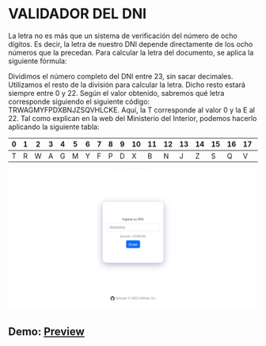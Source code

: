# VALIDADOR DEL DNI

La letra no es más que un sistema de verificación del número de ocho dígitos. Es decir, la letra de nuestro DNI depende directamente de los ocho números que la precedan. Para calcular la letra del documento, se aplica la siguiente fórmula:

Dividimos el número completo del DNI entre 23, sin sacar decimales.
Utilizamos el resto de la división para calcular la letra. Dicho resto estará siempre entre 0 y 22.
Según el valor obtenido, sabremos qué letra corresponde siguiendo el siguiente código: TRWAGMYFPDXBNJZSQVHLCKE. Aquí, la T corresponde al valor 0 y la E al 22.
Tal como explican en la web del Ministerio del Interior, podemos hacerlo aplicando la siguiente tabla:
 
| 0 | 1 | 2 | 3 | 4 | 5 | 6 | 7 | 8 | 9 | 10 | 11 | 12 | 13 | 14 | 15 | 16 | 17 | 18 | 19 | 20 | 21 | 22 |
|---|---|---|---|---|---|---|---|---|---|----|----|----|----|----|----|----|----|----|----|----|----|----|
| T | R | W | A | G | M | Y | F | P | D | X  | B  | N  | J  | Z  | S  | Q  | V  | H  | L  | C  | K  | E  |

<img src="./public/DNI%20DEMO.png" alt="DNI DEMO PREVIEW" />

## Demo: [Preview](https://dni.vercel.app/)

